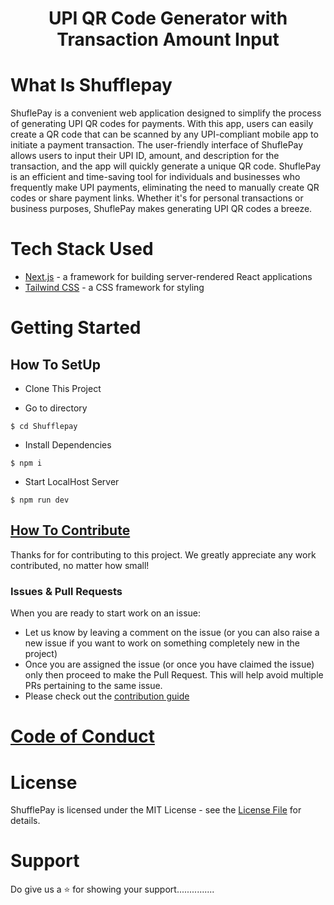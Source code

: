 <h1 align="center">UPI QR Code Generator with Transaction Amount Input</h1> 



# What Is Shufflepay

ShuflePay is a convenient web application designed to simplify the process of generating UPI QR codes for payments. With this app, users can easily create a QR code that can be scanned by any UPI-compliant mobile app to initiate a payment transaction. The user-friendly interface of ShuflePay allows users to input their UPI ID, amount, and description for the transaction, and the app will quickly generate a unique QR code. ShuflePay is an efficient and time-saving tool for individuals and businesses who frequently make UPI payments, eliminating the need to manually create QR codes or share payment links. Whether it's for personal transactions or business purposes, ShuflePay makes generating UPI QR codes a breeze.


# Tech Stack Used
- [Next.js](https://nextjs.org/) - a framework for building server-rendered React applications
- [Tailwind CSS](https://tailwindcss.com/) - a CSS framework for styling


# Getting Started
## How To SetUp
- Clone This Project

- Go to directory
```
$ cd Shufflepay
```
- Install Dependencies
```
$ npm i
```
- Start LocalHost Server
```
$ npm run dev
```
## [How To Contribute](CONTRIBUTIONS%20GUIDE.md)
Thanks for for contributing to this project. We greatly appreciate any work contributed, no matter how small!
<br>
### Issues & Pull Requests
When you are ready to start work on an issue:
- Let us know by leaving a comment on the issue (or you can also raise a new issue if you want to work on something completely new in the project)
- Once you are assigned the issue (or once you have claimed the issue) only then proceed to make the Pull Request. This will help avoid multiple PRs pertaining to the same issue.
- Please check out the [contribution guide](CONTRIBUTIONS%20GUIDE.md)

# [Code of Conduct](CODE%20OF%20CONDUCT.md)
# License
ShufflePay is licensed under the MIT License - see the [License File](LICENSE) for details.


# Support
Do give us a ⭐️ for showing your support...............
